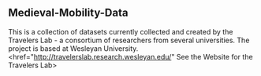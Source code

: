## Medieval-Mobility-Data

This is a collection of datasets currently collected and created by the Travelers Lab - a consortium of researchers from several universities.  The project is based at Wesleyan University.
<href="http://travelerslab.research.wesleyan.edu/" See the Website for the Travelers Lab>
